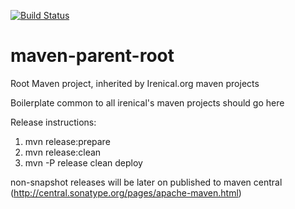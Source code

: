 [![Build Status](https://travis-ci.org/irenical/maven-parent-root.svg?branch=master)](https://travis-ci.org/irenical/maven-parent-root)
# maven-parent-root
Root Maven project, inherited by Irenical.org maven projects

Boilerplate common to all irenical's maven projects should go here

Release instructions:

1. mvn release:prepare
2. mvn release:clean 
3. mvn -P release clean deploy

non-snapshot releases will be later on published to maven central (http://central.sonatype.org/pages/apache-maven.html)
